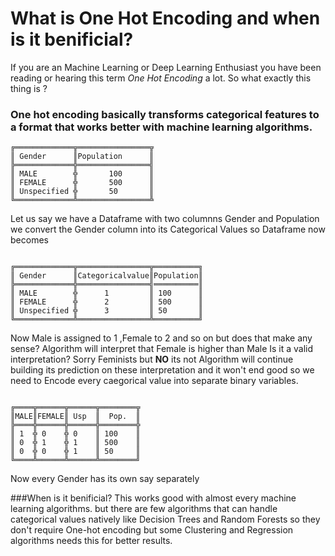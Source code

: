 # What is One Hot Encoding and when is it benificial?

If you are an Machine Learning or Deep Learning Enthusiast you have been reading or hearing this term _One Hot Encoding_ a lot.
So what exactly this thing is ?

### One hot encoding basically transforms categorical features to a format that works better with machine learning algorithms.

```
╔═════════════╦════════════════╦
║ Gender      ║Population      ║
╠═════════════╬════════════════╣
║ MALE        ╬       100      ║
║ FEMALE      ╬       500      ║
║ Unspecified ╬       50       ║     
╚═════════════╩════════════════╩
```
Let us say we have a Dataframe with two columnns Gender and Population we convert the Gender column into its Categorical Values so Dataframe now becomes

```

╔═════════════╦════════════════╦══════════╗ 
║ Gender      ║Categoricalvalue║Population║
╠═════════════╬════════════════╣══════════║ 
║ MALE        ╬      1         ║ 100      ║
║ FEMALE      ╬      2         ║ 500      ║
║ Unspecified ╬      3         ║ 50       ║
╚═════════════╩════════════════╩══════════╝
```
Now Male is assigned to 1 ,Female to 2 and so on but does that make any sense?
Algorithm will interpret that Female is higher than Male
Is it a valid interpretation?
Sorry Feminists but **NO** its not
Algorithm will continue building its prediction on these interpretation and it won't end good
so we need to Encode every caegorical value into separate binary variables.

```

╔════╦══════╦══════╦════════╦
║MALE║FEMALE║ Usp  ║  Pop.  ║
╠════╬══════╬══════╬════════╬
║ 1  ╬ 0    ╬ 0    ║ 100    ║
║ 0  ╬ 1    ╬ 1    ║ 500    ║
║ 0  ╬ 0    ╬ 1    ║ 50     ║
╚════╩══════╩══════╩════════╝

```
Now every Gender has its own say separately

###When is it benificial?
This works good with almost every machine learning algorithms. but there are few algorithms that can handle categorical values natively like Decision Trees and Random Forests so they don't require One-hot encoding but some Clustering and Regression algorithms needs this for better results.




